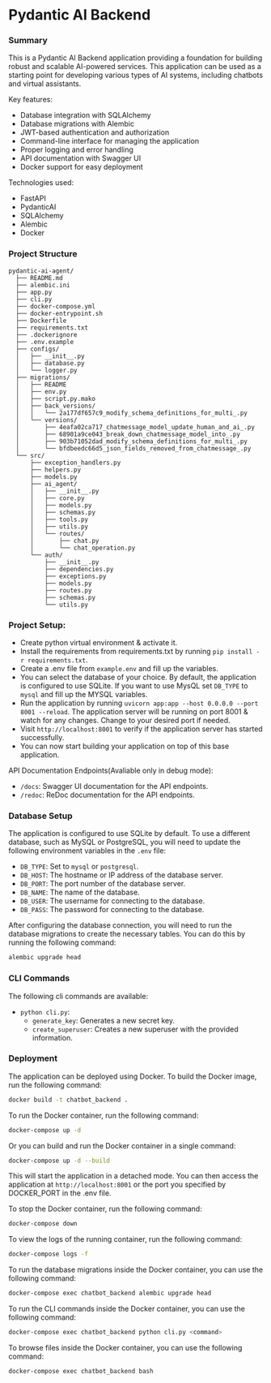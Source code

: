 # Pydantic AI Backend

### Summary

This is a Pydantic AI Backend application providing a foundation for building robust and scalable AI-powered services. This application can be used as a starting point for developing various types of AI systems, including chatbots and virtual assistants.

Key features:

- Database integration with SQLAlchemy
- Database migrations with Alembic
- JWT-based authentication and authorization
- Command-line interface for managing the application
- Proper logging and error handling
- API documentation with Swagger UI
- Docker support for easy deployment

Technologies used:

- FastAPI
- PydanticAI
- SQLAlchemy
- Alembic
- Docker

### Project Structure

```
pydantic-ai-agent/
  ├── README.md
  ├── alembic.ini
  ├── app.py
  ├── cli.py
  ├── docker-compose.yml
  ├── docker-entrypoint.sh
  ├── Dockerfile
  ├── requirements.txt
  ├── .dockerignore
  ├── .env.example
  ├── configs/
  │   ├── __init__.py
  │   ├── database.py
  │   └── logger.py
  ├── migrations/
  │   ├── README
  │   ├── env.py
  │   ├── script.py.mako
  │   ├── back_versions/
  │   │   └── 2a177df657c9_modify_schema_definitions_for_multi_.py
  │   └── versions/
  │       ├── 4eafa02ca717_chatmessage_model_update_human_and_ai_.py
  │       ├── 68901a9ce043_break_down_chatmessage_model_into_.py
  │       ├── 903b71052dad_modify_schema_definitions_for_multi_.py
  │       └── bfdbeedc66d5_json_fields_removed_from_chatmessage_.py
  └── src/
      ├── exception_handlers.py
      ├── helpers.py
      ├── models.py
      ├── ai_agent/
      │   ├── __init__.py
      │   ├── core.py
      │   ├── models.py
      │   ├── schemas.py
      │   ├── tools.py
      │   ├── utils.py
      │   └── routes/
      │       ├── chat.py
      │       └── chat_operation.py
      └── auth/
          ├── __init__.py
          ├── dependencies.py
          ├── exceptions.py
          ├── models.py
          ├── routes.py
          ├── schemas.py
          └── utils.py
```

### Project Setup:

- Create python virtual environment & activate it.
- Install the requirements from requirements.txt by running `pip install -r requirements.txt`.
- Create a .env file from `example.env` and fill up the variables.
- You can select the database of your choice. By default, the application is configured to use SQLite. If you want to use MysQL set `DB_TYPE` to `mysql` and fill up the MYSQL variables.
- Run the application by running `uvicorn app:app --host 0.0.0.0 --port 8001 --reload`. The application server will be running on port 8001 & watch for any changes. Change to your desired port if needed.
- Visit `http://localhost:8001` to verify if the application server has started successfully.
- You can now start building your application on top of this base application.

API Documentation Endpoints(Avaliable only in debug mode):

- `/docs`: Swagger UI documentation for the API endpoints.
- `/redoc`: ReDoc documentation for the API endpoints.

### Database Setup

The application is configured to use SQLite by default. To use a different database, such as MySQL or PostgreSQL, you will need to update the following environment variables in the `.env` file:

- `DB_TYPE`: Set to `mysql` or `postgresql`.
- `DB_HOST`: The hostname or IP address of the database server.
- `DB_PORT`: The port number of the database server.
- `DB_NAME`: The name of the database.
- `DB_USER`: The username for connecting to the database.
- `DB_PASS`: The password for connecting to the database.

After configuring the database connection, you will need to run the database migrations to create the necessary tables. You can do this by running the following command:

```bash
alembic upgrade head
```

### CLI Commands

The following cli commands are available:

- `python cli.py`:
  - `generate_key`: Generates a new secret key.
  - `create_superuser`: Creates a new superuser with the provided information.

### Deployment

The application can be deployed using Docker. To build the Docker image, run the following command:

```bash
docker build -t chatbot_backend .
```

To run the Docker container, run the following command:

```bash
docker-compose up -d
```

Or you can build and run the Docker container in a single command:

```bash
docker-compose up -d --build
```

This will start the application in a detached mode. You can then access the application at `http://localhost:8001` or the port you specified by DOCKER_PORT in the .env file.

To stop the Docker container, run the following command:

```bash
docker-compose down
```

To view the logs of the running container, run the following command:

```bash
docker-compose logs -f
```

To run the database migrations inside the Docker container, you can use the following command:

```bash
docker-compose exec chatbot_backend alembic upgrade head
```

To run the CLI commands inside the Docker container, you can use the following command:

```bash
docker-compose exec chatbot_backend python cli.py <command>
```

To browse files inside the Docker container, you can use the following command:

```bash
docker-compose exec chatbot_backend bash
```
